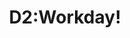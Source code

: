 ---
layout: page
title: D2:Workday!
nav_order: 2
parent: Wk12 - Chemistry Assessment
mathjax: true
permalink: /e-learning/12-2
---